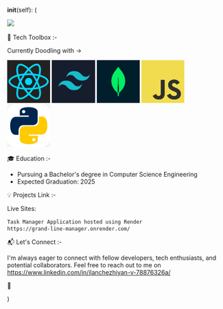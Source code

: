__init__(self):
(

![](https://komarev.com/ghpvc/?username=Ilanchz&label=Profile-View-Count)

🚀 Tech Toolbox :-

Currently Doodling with ->

![React Logo](logos/react_logo.png) ![Tailwind CSS Logo](logos/tailwind.jpg)
![MongoDB Logo](logos/mongo.jpg) ![Javascript Logo](logos/javascript.jpg)
![Python Logo](logos/python.jpg)
  


🎓 Education :-

- Pursuing a Bachelor's degree in Computer Science Engineering
- Expected Graduation: 2025

💡 Projects Link :-

  Live Sites:
  
    Task Manager Application hosted using Render
    https://grand-line-manager.onrender.com/


📬 Let's Connect :-

I'm always eager to connect with fellow developers, tech enthusiasts, and potential collaborators. 
Feel free to reach out to me on
https://www.linkedin.com/in/ilanchezhiyan-v-78876326a/

🌟


)
